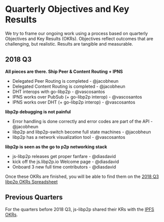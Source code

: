 # Quarterly Objectives and Key Results

We try to frame our ongoing work using a process based on quarterly Objectives and Key Results (OKRs). Objectives reflect outcomes that are challenging, but realistic. Results are tangible and measurable.

## 2018 Q3

**All pieces are there. Ship Peer & Content Routing + IPNS**

- Delegated Peer Routing is completed - @jacobheun
- Delegated Content Routing is completed - @jacobheun
- DHT interops with go-libp2p - @vascosantos
- IPNS works over PubSub (+ go-libp2p interop) - @vascosantos
- IPNS works over DHT (+ go-libp2p interop) - @vascosantos

**libp2p debugging is not painful**

- Error handling is done correctly and error codes are part of the API - @jacobheun
- libp2p and libp2p-switch become full state machines - @jacobheun
- libp2p has a network visualization tool - @vascosantos

**libp2p is seen as the go to p2p networking stack**

- js-libp2p releases get proper fanfare - @diasdavid
- kick off the js.libp2p.io Welcome page - @diasdavid
- Onboard 3 new full time contributors - @diasdavid

Once these OKRs are finished, you will be able to find them on the [2018 Q3 libp2p OKRs Spreadsheet](https://docs.google.com/spreadsheets/d/1HTXfgR5FyPTFhsTkFPRThkeMvHvCgJOaAs7BSl_vQ_0/edit#gid=1241853194)

## Previous Quarters

For the quarters before 2018 Q3, js-libp2p shared their KRs with the [IPFS OKRs](https://github.com/ipfs/js-ipfs/blob/master/OKR.md).
